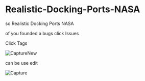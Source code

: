 # Realistic-Docking-Ports-NASA
so Realistic Docking Ports NASA

of you founded a bugs click Issues

Click Tags

![CaptureNew](https://user-images.githubusercontent.com/121486721/227449025-efe41705-30f2-4071-889a-3786ae75e825.PNG)

can be use edit

![Capture](https://user-images.githubusercontent.com/121486721/227448826-2507383d-bd09-49ef-8e86-81a34e4ce504.PNG)
